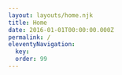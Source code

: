```yaml
---
layout: layouts/home.njk
title: Home
date: 2016-01-01T00:00:00.000Z
permalink: /
eleventyNavigation:
  key: 
  order: 99
---
```



